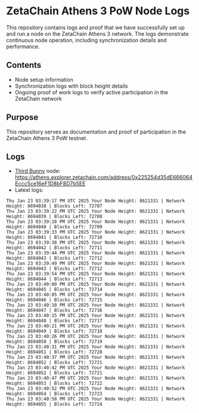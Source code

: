 # ZetaChain Athens 3 PoW Node Logs
This repository contains logs and proof that we have successfully set up and run a node on the ZetaChain Athens 3 network. The logs demonstrate continuous node operation, including synchronization details and performance.

## Contents
- Node setup information
- Synchronization logs with block height details
- Ongoing proof of work logs to verify active participation in the ZetaChain network

## Purpose
This repository serves as documentation and proof of participation in the ZetaChain Athens 3 PoW testnet.

## Logs

- [Third Bunny](https://thirdbunny.xyz/) node: https://athens.explorer.zetachain.com/address/0x225254d35dE666064Eccc5ce16eF1D8bF8D7b5EE
- Latest logs:
```
Thu Jan 23 03:39:17 PM UTC 2025 Your Node Height: 8621331 | Network Height: 8694038 | Blocks Left: 72707
Thu Jan 23 03:39:22 PM UTC 2025 Your Node Height: 8621331 | Network Height: 8694039 | Blocks Left: 72708
Thu Jan 23 03:39:28 PM UTC 2025 Your Node Height: 8621331 | Network Height: 8694040 | Blocks Left: 72709
Thu Jan 23 03:39:33 PM UTC 2025 Your Node Height: 8621331 | Network Height: 8694041 | Blocks Left: 72710
Thu Jan 23 03:39:38 PM UTC 2025 Your Node Height: 8621331 | Network Height: 8694042 | Blocks Left: 72711
Thu Jan 23 03:39:44 PM UTC 2025 Your Node Height: 8621331 | Network Height: 8694043 | Blocks Left: 72712
Thu Jan 23 03:39:49 PM UTC 2025 Your Node Height: 8621331 | Network Height: 8694043 | Blocks Left: 72712
Thu Jan 23 03:39:54 PM UTC 2025 Your Node Height: 8621331 | Network Height: 8694044 | Blocks Left: 72713
Thu Jan 23 03:40:00 PM UTC 2025 Your Node Height: 8621331 | Network Height: 8694045 | Blocks Left: 72714
Thu Jan 23 03:40:05 PM UTC 2025 Your Node Height: 8621331 | Network Height: 8694046 | Blocks Left: 72715
Thu Jan 23 03:40:10 PM UTC 2025 Your Node Height: 8621331 | Network Height: 8694047 | Blocks Left: 72716
Thu Jan 23 03:40:15 PM UTC 2025 Your Node Height: 8621331 | Network Height: 8694048 | Blocks Left: 72717
Thu Jan 23 03:40:21 PM UTC 2025 Your Node Height: 8621331 | Network Height: 8694049 | Blocks Left: 72718
Thu Jan 23 03:40:26 PM UTC 2025 Your Node Height: 8621331 | Network Height: 8694050 | Blocks Left: 72719
Thu Jan 23 03:40:31 PM UTC 2025 Your Node Height: 8621331 | Network Height: 8694051 | Blocks Left: 72720
Thu Jan 23 03:40:37 PM UTC 2025 Your Node Height: 8621331 | Network Height: 8694052 | Blocks Left: 72721
Thu Jan 23 03:40:42 PM UTC 2025 Your Node Height: 8621331 | Network Height: 8694052 | Blocks Left: 72721
Thu Jan 23 03:40:47 PM UTC 2025 Your Node Height: 8621331 | Network Height: 8694053 | Blocks Left: 72722
Thu Jan 23 03:40:52 PM UTC 2025 Your Node Height: 8621331 | Network Height: 8694054 | Blocks Left: 72723
Thu Jan 23 03:40:58 PM UTC 2025 Your Node Height: 8621331 | Network Height: 8694055 | Blocks Left: 72724
```
